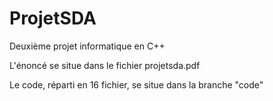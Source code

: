 # ProjetSDA
Deuxième projet informatique en C++

L'énoncé se situe dans le fichier projetsda.pdf

Le code, réparti en 16 fichier, se situe dans la branche "code"
